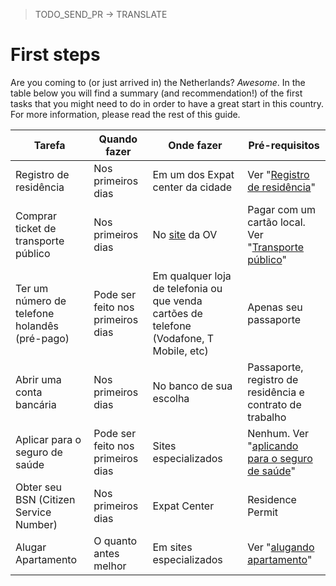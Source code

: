 > TODO_SEND_PR -> TRANSLATE

# First steps

Are you coming to (or just arrived in) the Netherlands? *Awesome*.
In the table below you will find a summary (and recommendation!) of the first tasks that you might need to do in order to have a great start in this country. 
For more information, please read the rest of this guide.

| Tarefa  | Quando fazer | Onde fazer | Pré-requisitos |
| ------------- | ------------- |------------- | ------------- |
| Registro de residência  | Nos primeiros dias | Em um dos Expat center da cidade | Ver "[Registro de residência](/pages/registro-de-residencia.md)"
| Comprar ticket de transporte público  | Nos primeiros dias | No [site](https://www.ov-chipkaart.nl/) da OV | Pagar com um cartão local. Ver "[Transporte público](/pages/transporte-publico.md)"
| Ter um número de telefone holandês (pré-pago)  | Pode ser feito nos primeiros dias  | Em qualquer loja de telefonia ou que venda cartões de telefone (Vodafone, T Mobile, etc) | Apenas seu passaporte
| Abrir uma conta bancária  | Nos primeiros dias  | No banco de sua escolha  | Passaporte, registro de residência e contrato de trabalho
| Aplicar para o seguro de saúde  | Pode ser feito nos primeiros dias  | Sites especializados | Nenhum. Ver "[aplicando para o seguro de saúde](/pages/seguro-saude.md)"
| Obter seu BSN (Citizen Service Number)  | Nos primeiros dias | Expat Center | Residence Permit
| Alugar Apartamento | O quanto antes melhor | Em sites especializados | Ver "[alugando apartamento](/pages/alugando-apartamento.md)"